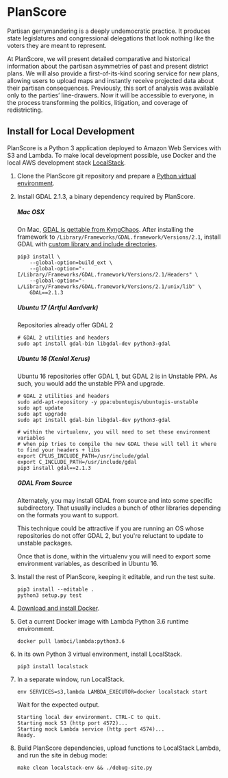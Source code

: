 # PlanScore

Partisan gerrymandering is a deeply undemocratic practice. It produces state
legislatures and congressional delegations that look nothing like the voters
they are meant to represent.

At PlanScore, we will present detailed comparative and historical information
about the partisan asymmetries of past and present district plans. We will also
provide a first-of-its-kind scoring service for new plans, allowing users to
upload maps and instantly receive projected data about their partisan
consequences. Previously, this sort of analysis was available only to the
parties’ line-drawers. Now it will be accessible to everyone, in the process
transforming the politics, litigation, and coverage of redistricting.

Install for Local Development
---

PlanScore is a Python 3 application deployed to Amazon Web Services with S3 and
Lambda. To make local development possible, use Docker and the local AWS
development stack [LocalStack](https://github.com/localstack/localstack).

1.  Clone the PlanScore git repository and prepare a
    [Python virtual environment](http://docs.python-guide.org/en/latest/dev/virtualenvs/#virtualenv).

2.  Install GDAL 2.1.3, a binary dependency required by PlanScore.

    ##### Mac OSX

    On Mac, [GDAL is gettable from KyngChaos](http://www.kyngchaos.com/software:frameworks).
    After installing the framework to `/Library/Frameworks/GDAL.framework/Versions/2.1`,
    install GDAL with [custom library and include directories](https://stackoverflow.com/questions/18783390/python-pip-specify-a-library-directory-and-an-include-directory).

        pip3 install \
            --global-option=build_ext \
            --global-option="-I/Library/Frameworks/GDAL.framework/Versions/2.1/Headers" \
            --global-option="-L/Library/Frameworks/GDAL.framework/Versions/2.1/unix/lib" \
            GDAL==2.1.3

    ##### Ubuntu 17 (Artful Aardvark)

    Repositories already offer GDAL 2

    ```
    # GDAL 2 utilities and headers
    sudo apt install gdal-bin libgdal-dev python3-gdal
    ```

    ##### Ubuntu 16 (Xenial Xerus)

    Ubuntu 16 repositories offer GDAL 1, but GDAL 2 is in Unstable PPA. As such, you would add the unstable PPA and upgrade.

    ```
    # GDAL 2 utilities and headers
    sudo add-apt-repository -y ppa:ubuntugis/ubuntugis-unstable
    sudo apt update
    sudo apt upgrade
    sudo apt install gdal-bin libgdal-dev python3-gdal

    # within the virtualenv, you will need to set these environment variables
    # when pip tries to compile the new GDAL these will tell it where to find your headers + libs
    export CPLUS_INCLUDE_PATH=/usr/include/gdal
    export C_INCLUDE_PATH=/usr/include/gdal
    pip3 install gdal==2.1.3
    ```

    ##### GDAL From Source

    Alternately, you may install GDAL from source and into some specific subdirectory. That usually includes a bunch of other libraries depending on the formats you want to support.

    This technique could be attractive if you are running an OS whose repositories do not offer GDAL 2, but you're reluctant to update to unstable packages.

    Once that is done, within the virtualenv you will need to export some environment variables, as described in Ubuntu 16.

3.  Install the rest of PlanScore, keeping it editable, and run the test suite.
    
        pip3 install --editable .
        python3 setup.py test
    
4.  [Download and install Docker](https://docs.docker.com/engine/installation/).
    
5.  Get a current Docker image with Lambda Python 3.6 runtime environment.
    
        docker pull lambci/lambda:python3.6
    
6.  In its own Python 3 virtual environment, install LocalStack.
    
        pip3 install localstack
    
7.  In a separate window, run LocalStack.
    
        env SERVICES=s3,lambda LAMBDA_EXECUTOR=docker localstack start
    
    Wait for the expected output.
    
        Starting local dev environment. CTRL-C to quit.
        Starting mock S3 (http port 4572)...
        Starting mock Lambda service (http port 4574)...
        Ready.
    
8.  Build PlanScore dependencies, upload functions to LocalStack Lambda,
    and run the site in debug mode:
    
        make clean localstack-env && ./debug-site.py



